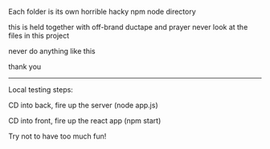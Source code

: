 Each folder is its own horrible hacky npm node directory

this is held together with off-brand ductape and prayer never look at the files in this project

never do anything like this

thank you

- - - -

Local testing steps:

CD into back, fire up the server (node app.js)

CD into front, fire up the react app (npm start)

Try not to have too much fun!